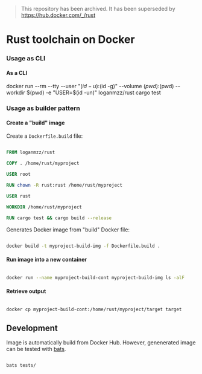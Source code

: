 > This repository has been archived. It has been superseded by https://hub.docker.com/_/rust


# Rust toolchain on Docker

### Usage as CLI

#### As a CLI

docker run --rm --tty --user "$(id -u):$(id -g)" --volume $(pwd):$(pwd) --workdir $(pwd) -e "USER=$(id -un)" loganmzz/rust cargo test

### Usage as builder pattern

#### Create a "build" image

Create a `Dockerfile.build` file:

```Dockerfile

FROM loganmzz/rust

COPY . /home/rust/myproject

USER root

RUN chown -R rust:rust /home/rust/myproject

USER rust

WORKDIR /home/rust/myproject

RUN cargo test && cargo build --release

```

Generates Docker image from "build" Docker file:

```bash

docker build -t myproject-build-img -f Dockerfile.build .

```

#### Run image into a new container

```bash

docker run --name myproject-build-cont myproject-build-img ls -alF

```

#### Retrieve output

```bash

docker cp myproject-build-cont:/home/rust/myproject/target target

```

## Development

Image is automatically build from Docker Hub. However, genenerated image can be tested with [bats](https://github.com/bats-core/bats-core/).

```bash

bats tests/

```
